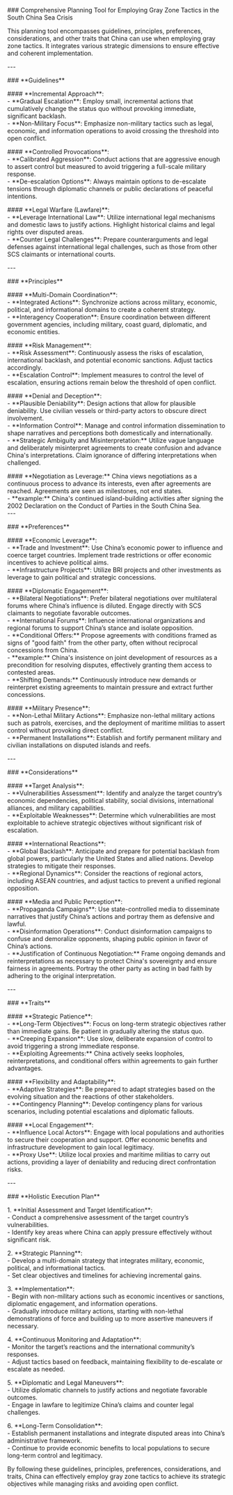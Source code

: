 \#\#\# Comprehensive Planning Tool for Employing Gray Zone Tactics in the South China Sea Crisis

This planning tool encompasses guidelines, principles, preferences, considerations, and other traits that China can use when employing gray zone tactics. It integrates various strategic dimensions to ensure effective and coherent implementation.

\---

\#\#\# \*\*Guidelines\*\*

\#\#\#\# \*\*Incremental Approach\*\*:  
\- \*\*Gradual Escalation\*\*: Employ small, incremental actions that cumulatively change the status quo without provoking immediate, significant backlash.  
\- \*\*Non-Military Focus\*\*: Emphasize non-military tactics such as legal, economic, and information operations to avoid crossing the threshold into open conflict.

\#\#\#\# \*\*Controlled Provocations\*\*:  
\- \*\*Calibrated Aggression\*\*: Conduct actions that are aggressive enough to assert control but measured to avoid triggering a full-scale military response.  
\- \*\*De-escalation Options\*\*: Always maintain options to de-escalate tensions through diplomatic channels or public declarations of peaceful intentions.

\#\#\#\# \*\*Legal Warfare (Lawfare)\*\*:  
\- \*\*Leverage International Law\*\*: Utilize international legal mechanisms and domestic laws to justify actions. Highlight historical claims and legal rights over disputed areas.  
\- \*\*Counter Legal Challenges\*\*: Prepare counterarguments and legal defenses against international legal challenges, such as those from other SCS claimants or international courts.

\---

\#\#\# \*\*Principles\*\*

\#\#\#\# \*\*Multi-Domain Coordination\*\*:  
\- \*\*Integrated Actions\*\*: Synchronize actions across military, economic, political, and informational domains to create a coherent strategy.  
\- \*\*Interagency Cooperation\*\*: Ensure coordination between different government agencies, including military, coast guard, diplomatic, and economic entities.

\#\#\#\# \*\*Risk Management\*\*:  
\- \*\*Risk Assessment\*\*: Continuously assess the risks of escalation, international backlash, and potential economic sanctions. Adjust tactics accordingly.  
\- \*\*Escalation Control\*\*: Implement measures to control the level of escalation, ensuring actions remain below the threshold of open conflict.

\#\#\#\# \*\*Denial and Deception\*\*:  
\- \*\*Plausible Deniability\*\*: Design actions that allow for plausible deniability. Use civilian vessels or third-party actors to obscure direct involvement.  
\- \*\*Information Control\*\*: Manage and control information dissemination to shape narratives and perceptions both domestically and internationally.  
\- \*\*Strategic Ambiguity and Misinterpretation:\*\* Utilize vague language and deliberately misinterpret agreements to create confusion and advance China's interpretations. Claim ignorance of differing interpretations when challenged.

\#\#\#\# \*\*Negotiation as Leverage:\*\* China views negotiations as a continuous process to advance its interests, even after agreements are reached. Agreements are seen as milestones, not end states.  
\- \*\*example:\*\* China's continued island-building activities after signing the 2002 Declaration on the Conduct of Parties in the South China Sea.  
\---

\#\#\# \*\*Preferences\*\*

\#\#\#\# \*\*Economic Leverage\*\*:  
\- \*\*Trade and Investment\*\*: Use China’s economic power to influence and coerce target countries. Implement trade restrictions or offer economic incentives to achieve political aims.  
\- \*\*Infrastructure Projects\*\*: Utilize BRI projects and other investments as leverage to gain political and strategic concessions.

\#\#\#\# \*\*Diplomatic Engagement\*\*:  
\- \*\*Bilateral Negotiations\*\*: Prefer bilateral negotiations over multilateral forums where China’s influence is diluted. Engage directly with SCS claimants to negotiate favorable outcomes.  
\- \*\*International Forums\*\*: Influence international organizations and regional forums to support China’s stance and isolate opposition.  
\- \*\*Conditional Offers:\*\*  Propose agreements with conditions framed as signs of "good faith" from the other party, often without reciprocal concessions from China.  
\- \*\*example:\*\* China's insistence on joint development of resources as a precondition for resolving disputes, effectively granting them access to contested areas.   
\- \*\*Shifting Demands:\*\* Continuously introduce new demands or reinterpret existing agreements to maintain pressure and extract further concessions.

\#\#\#\# \*\*Military Presence\*\*:  
\- \*\*Non-Lethal Military Actions\*\*: Emphasize non-lethal military actions such as patrols, exercises, and the deployment of maritime militias to assert control without provoking direct conflict.  
\- \*\*Permanent Installations\*\*: Establish and fortify permanent military and civilian installations on disputed islands and reefs.

\---

\#\#\# \*\*Considerations\*\*

\#\#\#\# \*\*Target Analysis\*\*:  
\- \*\*Vulnerabilities Assessment\*\*: Identify and analyze the target country’s economic dependencies, political stability, social divisions, international alliances, and military capabilities.  
\- \*\*Exploitable Weaknesses\*\*: Determine which vulnerabilities are most exploitable to achieve strategic objectives without significant risk of escalation.

\#\#\#\# \*\*International Reactions\*\*:  
\- \*\*Global Backlash\*\*: Anticipate and prepare for potential backlash from global powers, particularly the United States and allied nations. Develop strategies to mitigate their responses.  
\- \*\*Regional Dynamics\*\*: Consider the reactions of regional actors, including ASEAN countries, and adjust tactics to prevent a unified regional opposition.

\#\#\#\# \*\*Media and Public Perception\*\*:  
\- \*\*Propaganda Campaigns\*\*: Use state-controlled media to disseminate narratives that justify China’s actions and portray them as defensive and lawful.  
\- \*\*Disinformation Operations\*\*: Conduct disinformation campaigns to confuse and demoralize opponents, shaping public opinion in favor of China’s actions.  
\- \*\*Justification of Continuous Negotiation:\*\*  Frame ongoing demands and reinterpretations as necessary to protect China's sovereignty and ensure fairness in agreements.  Portray the other party as acting in bad faith by adhering to the original interpretation.

\---

\#\#\# \*\*Traits\*\*

\#\#\#\# \*\*Strategic Patience\*\*:  
\- \*\*Long-Term Objectives\*\*: Focus on long-term strategic objectives rather than immediate gains. Be patient in gradually altering the status quo.  
\- \*\*Creeping Expansion\*\*: Use slow, deliberate expansion of control to avoid triggering a strong immediate response.  
\- \*\*Exploiting Agreements:\*\* China actively seeks loopholes, reinterpretations, and conditional offers within agreements to gain further advantages. 

\#\#\#\# \*\*Flexibility and Adaptability\*\*:  
\- \*\*Adaptive Strategies\*\*: Be prepared to adapt strategies based on the evolving situation and the reactions of other stakeholders.  
\- \*\*Contingency Planning\*\*: Develop contingency plans for various scenarios, including potential escalations and diplomatic fallouts.

\#\#\#\# \*\*Local Engagement\*\*:  
\- \*\*Influence Local Actors\*\*: Engage with local populations and authorities to secure their cooperation and support. Offer economic benefits and infrastructure development to gain local legitimacy.  
\- \*\*Proxy Use\*\*: Utilize local proxies and maritime militias to carry out actions, providing a layer of deniability and reducing direct confrontation risks.

\---

\#\#\# \*\*Holistic Execution Plan\*\*

1\. \*\*Initial Assessment and Target Identification\*\*:  
   \- Conduct a comprehensive assessment of the target country’s vulnerabilities.  
   \- Identify key areas where China can apply pressure effectively without significant risk.

2\. \*\*Strategic Planning\*\*:  
   \- Develop a multi-domain strategy that integrates military, economic, political, and informational tactics.  
   \- Set clear objectives and timelines for achieving incremental gains.

3\. \*\*Implementation\*\*:  
   \- Begin with non-military actions such as economic incentives or sanctions, diplomatic engagement, and information operations.  
   \- Gradually introduce military actions, starting with non-lethal demonstrations of force and building up to more assertive maneuvers if necessary.

4\. \*\*Continuous Monitoring and Adaptation\*\*:  
   \- Monitor the target’s reactions and the international community’s responses.  
   \- Adjust tactics based on feedback, maintaining flexibility to de-escalate or escalate as needed.

5\. \*\*Diplomatic and Legal Maneuvers\*\*:  
   \- Utilize diplomatic channels to justify actions and negotiate favorable outcomes.  
   \- Engage in lawfare to legitimize China’s claims and counter legal challenges.

6\. \*\*Long-Term Consolidation\*\*:  
   \- Establish permanent installations and integrate disputed areas into China’s administrative framework.  
   \- Continue to provide economic benefits to local populations to secure long-term control and legitimacy.

By following these guidelines, principles, preferences, considerations, and traits, China can effectively employ gray zone tactics to achieve its strategic objectives while managing risks and avoiding open conflict.